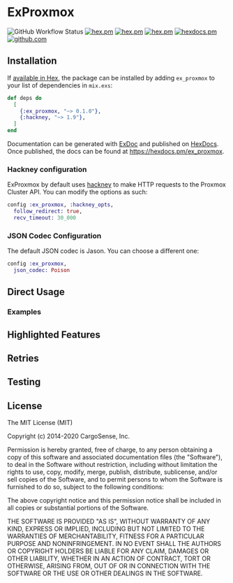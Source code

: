 # ExProxmox

<!-- MDOC !-->

![GitHub Workflow Status](https://img.shields.io/github/workflow/status/ex-proxmox/ex_proxmox/on-push)
[![hex.pm](https://img.shields.io/hexpm/v/ex_proxmox.svg)](https://hex.pm/packages/ex_proxmox)
[![hex.pm](https://img.shields.io/hexpm/dt/ex_proxmox.svg)](https://hex.pm/packages/ex_proxmox)
[![hex.pm](https://img.shields.io/hexpm/l/ex_proxmox.svg)](https://hex.pm/packages/ex_proxmox)
[![hexdocs.pm](https://img.shields.io/badge/hexdocs-release-lightgreen.svg)](https://hexdocs.pm/ex_proxmox)
[![github.com](https://img.shields.io/github/last-commit/ex-proxmox/ex_proxmox.svg)](https://github.com/ex-proxmox/ex_proxmox/commits/master)

## Installation

If [available in Hex](https://hex.pm/docs/publish), the package can be installed
by adding `ex_proxmox` to your list of dependencies in `mix.exs`:

```elixir
def deps do
  [
    {:ex_proxmox, "~> 0.1.0"},
    {:hackney, "~> 1.9"},
  ]
end
```

Documentation can be generated with [ExDoc](https://github.com/elixir-lang/ex_doc)
and published on [HexDocs](https://hexdocs.pm). Once published, the docs can
be found at <https://hexdocs.pm/ex_proxmox>.

### Hackney configuration

ExProxmox by default uses [hackney](https://github.com/benoitc/hackney) to make
HTTP requests to the Proxmox Cluster API. You can modify the options as such:

```elixir
config :ex_proxmox, :hackney_opts,
  follow_redirect: true,
  recv_timeout: 30_000
```



### JSON Codec Configuration

The default JSON codec is Jason.  You can choose a different one:

```elixir
config :ex_proxmox,
  json_codec: Poison
```
## Direct Usage

### Examples

## Highlighted Features

## Retries


## Testing



## License

The MIT License (MIT)

Copyright (c) 2014-2020 CargoSense, Inc.

Permission is hereby granted, free of charge, to any person obtaining a copy
of this software and associated documentation files (the "Software"), to deal
in the Software without restriction, including without limitation the rights
to use, copy, modify, merge, publish, distribute, sublicense, and/or sell
copies of the Software, and to permit persons to whom the Software is
furnished to do so, subject to the following conditions:

The above copyright notice and this permission notice shall be included in
all copies or substantial portions of the Software.

THE SOFTWARE IS PROVIDED "AS IS", WITHOUT WARRANTY OF ANY KIND, EXPRESS OR
IMPLIED, INCLUDING BUT NOT LIMITED TO THE WARRANTIES OF MERCHANTABILITY,
FITNESS FOR A PARTICULAR PURPOSE AND NONINFRINGEMENT. IN NO EVENT SHALL THE
AUTHORS OR COPYRIGHT HOLDERS BE LIABLE FOR ANY CLAIM, DAMAGES OR OTHER
LIABILITY, WHETHER IN AN ACTION OF CONTRACT, TORT OR OTHERWISE, ARISING FROM,
OUT OF OR IN CONNECTION WITH THE SOFTWARE OR THE USE OR OTHER DEALINGS IN
THE SOFTWARE.
